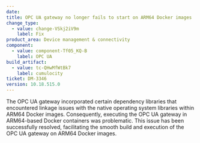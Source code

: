 ```yaml
---
date: 
title: OPC UA gateway no longer fails to start on ARM64 Docker images
change_type:
  - value: change-VSkj2iV9m
    label: Fix
product_area: Device management & connectivity
component:
  - value: component-Tf05_KQ-B
    label: OPC UA
build_artifact:
  - value: tc-QHwMfWtBk7
    label: cumulocity
ticket: DM-3346
version: 10.18.515.0
---
```

The OPC UA gateway incorporated certain dependency libraries that encountered linkage issues with the native operating system libraries within ARM64 Docker images. Consequently, executing the OPC UA gateway in ARM64-based Docker containers was problematic. This issue has been successfully resolved, facilitating the smooth build and execution of the OPC UA gateway on ARM64 Docker images.
